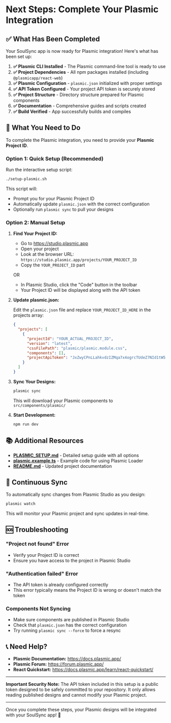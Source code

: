 # Next Steps: Complete Your Plasmic Integration

## ✅ What Has Been Completed

Your SoulSync app is now ready for Plasmic integration! Here's what has been set up:

1. **✅ Plasmic CLI Installed** - The Plasmic command-line tool is ready to use
2. **✅ Project Dependencies** - All npm packages installed (including `@plasmicapp/react-web`)
3. **✅ Plasmic Configuration** - `plasmic.json` initialized with proper settings
4. **✅ API Token Configured** - Your project API token is securely stored
5. **✅ Project Structure** - Directory structure prepared for Plasmic components
6. **✅ Documentation** - Comprehensive guides and scripts created
7. **✅ Build Verified** - App successfully builds and compiles

## 🎯 What You Need to Do

To complete the Plasmic integration, you need to provide your **Plasmic Project ID**.

### Option 1: Quick Setup (Recommended)

Run the interactive setup script:

```bash
./setup-plasmic.sh
```

This script will:
- Prompt you for your Plasmic Project ID
- Automatically update `plasmic.json` with the correct configuration
- Optionally run `plasmic sync` to pull your designs

### Option 2: Manual Setup

1. **Find Your Project ID:**
   - Go to https://studio.plasmic.app
   - Open your project
   - Look at the browser URL: `https://studio.plasmic.app/projects/YOUR_PROJECT_ID`
   - Copy the `YOUR_PROJECT_ID` part
   
   OR
   
   - In Plasmic Studio, click the "Code" button in the toolbar
   - Your Project ID will be displayed along with the API token

2. **Update plasmic.json:**
   
   Edit the `plasmic.json` file and replace `YOUR_PROJECT_ID_HERE` in the projects array:
   
   ```json
   {
     "projects": [
       {
         "projectId": "YOUR_ACTUAL_PROJECT_ID",
         "version": "latest",
         "cssFilePath": "plasmic/plasmic.module.css",
         "components": [],
         "projectApiToken": "JxZwyCPnLLahkvdzIZMqa7x4ogrcTUdeZ7NId1tW5vc2gxcixZTU3VFObPUi64FuDYTBY9XStBTT1umBEBB8g"
       }
     ]
   }
   ```

3. **Sync Your Designs:**
   
   ```bash
   plasmic sync
   ```
   
   This will download your Plasmic components to `src/components/plasmic/`

4. **Start Development:**
   
   ```bash
   npm run dev
   ```

## 📚 Additional Resources

- **[PLASMIC_SETUP.md](PLASMIC_SETUP.md)** - Detailed setup guide with all options
- **[plasmic.example.ts](plasmic.example.ts)** - Example code for using Plasmic Loader
- **[README.md](README.md)** - Updated project documentation

## 🔄 Continuous Sync

To automatically sync changes from Plasmic Studio as you design:

```bash
plasmic watch
```

This will monitor your Plasmic project and sync updates in real-time.

## 🆘 Troubleshooting

### "Project not found" Error
- Verify your Project ID is correct
- Ensure you have access to the project in Plasmic Studio

### "Authentication failed" Error
- The API token is already configured correctly
- This error typically means the Project ID is wrong or doesn't match the token

### Components Not Syncing
- Make sure components are published in Plasmic Studio
- Check that `plasmic.json` has the correct configuration
- Try running `plasmic sync --force` to force a resync

## 📞 Need Help?

- **Plasmic Documentation:** https://docs.plasmic.app/
- **Plasmic Forum:** https://forum.plasmic.app/
- **React Quickstart:** https://docs.plasmic.app/learn/react-quickstart/

---

**Important Security Note:** The API token included in this setup is a public token designed to be safely committed to your repository. It only allows reading published designs and cannot modify your Plasmic project.

---

Once you complete these steps, your Plasmic designs will be integrated with your SoulSync app! 🎉
